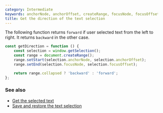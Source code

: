 ```yaml
---
category: Intermediate
keywords: anchorNode, anchorOffset, createRange, focusNode, focusOffset, get selected text, range collapsed, setEnd, setStart, window getSelection
title: Get the direction of the text selection
---
```


The following function returns `forward` if user selected text from the left to right. It returns `backward` in the other case.

```js
const getDirection = function () {
    const selection = window.getSelection();
    const range = document.createRange();
    range.setStart(selection.anchorNode, selection.anchorOffset);
    range.setEnd(selection.focusNode, selection.focusOffset);

    return range.collapsed ? 'backward' : 'forward';
};
```

### See also

-   [Get the selected text](/get-the-selected-text)
-   [Save and restore the text selection](/save-and-restore-the-text-selection)
